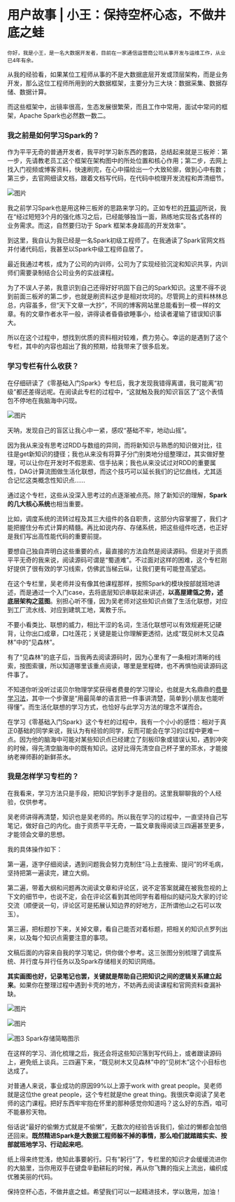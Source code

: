 # 用户故事 | 小王：保持空杯心态，不做井底之蛙

    你好，我是小王，是一名大数据开发者，目前在一家通信运营商公司从事开发与运维工作，从业已4年有余。

从我的经验看，如果某位工程师从事的不是大数据底层开发或顶层架构，而是业务开发，那么这位工程师所用到的大数据框架，主要分为三大块：数据采集、数据存储、数据计算。

而这些框架中，出镜率很高，生态发展很繁荣，而且工作中常用，面试中常问的框架，Apache Spark也必然数一数二。

### 我之前是如何学习Spark的？

作为平平无奇的普通开发者，我平时学习新东西的套路，总结起来就是三板斧：第一步，先请教老员工这个框架在架构图中的所处位置和核心作用；第二步，去网上找入门视频或博客资料，快速刷完，在心中描绘出一个大致轮廓，做到心中有数；第三步，去官网细读文档，跟着文档写代码，在代码中梳理开发流程和弄清细节。

![图片](https://static001.geekbang.org/resource/image/4f/b4/4fc35d7f640dac9bd456c0342b3b98b4.jpg?wh=1920x1129 "我的“三板斧”学习法")

我之前学习Spark也是用这种三板斧的思路来学习的。正如专栏的[开篇词](https://time.geekbang.org/column/article/415208)所说，我在“经过短短3个月的强化练习之后，已经能够独当一面，熟练地实现各式各样的业务需求。而这，自然要归功于 Spark 框架本身超高的开发效率”。

到这里，我自认为我已经是一名Spark初级工程师了。在我通读了Spark官网文档并付诸代码后，我甚至以Spark中级工程师自居了。

最近我通过考核，成为了公司的内训师，公司为了实现经验沉淀和知识共享，内训师们需要录制结合公司业务的实战课程。

为了不误人子弟，我意识到自己还得好好巩固下自己的Spark知识。这里不得不说到前面三板斧的第二步，也就是刷资料这步是相对坎坷的。尽管网上的资料林林总总，内容虽多，但“天下文章一大抄”，不同的博客网站里总能看到一模一样的文章。有的文章作者水平一般，讲得读者昏昏欲睡事小，给读者灌输了错误知识事大。

所以在这个过程中，想找到优质的资料相对较难，费力劳心。幸运的是遇到了这个专栏，其中的内容也超出了我的预期，给我带来了很多启发。

### 学习专栏有什么收获？

在仔细研读了《零基础入门Spark》专栏后，我才发现我错得离谱，我可能离“初级”都还差得远呢。在阅读此专栏的过程中，“这就触及我的知识盲区了”这个表情包不停地在我脑海中闪现。

![图片](https://static001.geekbang.org/resource/image/0e/42/0e3ae317538dfb4f16564e8147a9e842.jpg?wh=1864x936)

天呐，发现自己的盲区让我心中一紧，感叹“基础不牢，地动山摇”。

因为我从来没有思考过RDD与数组的异同，而将新知识与熟悉的知识做对比，往往是get新知识的捷径；我也从来没有将算子分门别类地分组整理过，其实做好整理，可以让你在开发时不假思索、信手拈来；我也从来没试过对RDD的重要属性，DAG计算流图做生活化联想，而这个技巧可以延长我们的记忆曲线，尤其适合记忆这类概念性知识点……

通过这个专栏，这些从没深入思考过的点逐渐被点亮。除了新知识的理解，**Spark的几大核心系统**也相当重要。

比如，调度系统的流转过程及其三大组件的各自职责，这部分内容掌握了，我们才能把握住分布式计算的精髓。再比如说内存、存储系统，把这些组件吃透，也正好是我们写出高性能代码的重要前提。

要想自己独自弄明白这些重要的点，最直接的方法自然是阅读源码。但是对于资质平平无奇的我来说，阅读源码可谓是“蜀道难”。不过面对这样的困难，这个专栏刚好提供了很有效的学习线索，仿佛武当梯云纵，让我们更有可能登高望远。

在这个专栏里，吴老师并没有像其他课程那样，按照Spark的模块按部就班地讲述，而是通过一个入门case，去将底层知识串联起来讲述，**以高屋建瓴之势，述底层架构之蓝图**。别担心听不懂，因为吴老师对这些知识点做了生活化联想，对应到工厂流水线、对应到建筑工地，寓教于乐。

不要小看类比、联想的威力，相比干涩的名词，生活化联想可以有效规避死记硬背，让你出口成章，口吐莲花；关键是能让你理解更透彻，达成“既见树木又见森林”中的“见森林”。

有了“见森林”的底子后，当我再去阅读源码时，因为心里有了一条相对清晰的线索，按图索骥，所以知道哪里该重点阅读，哪里是里程碑，也不再惧怕阅读源码这件事了。

不知道你听没听过诺贝尔物理学奖获得者费曼的学习理论，也就是大名鼎鼎的[费曼学习法](https://zhuanlan.zhihu.com/p/152547764)，其中一个步骤是“用最简单的语言把一件事讲清楚，简单到小朋友也能听得懂”。而生活化联想的学习方式，也恰好与此学习方法的理念不谋而合。

在学习《零基础入门Spark》这个专栏的过程中，我有一个小小的感悟：相对于真正0基础的同学来说，我认为有经验的同学，反而可能会在学习的过程中更难一点。因为他的脑海中可能对某些知识点已经建立了刻板印象或错误认知，遇到冲突的时候，得先清空脑海中的既有知识。这好比得先清空自己杯子里的茶水，才能接纳老禅师斟的新鲜茶水。

### 我是怎样学习专栏的？

在我看来，学习方法只是手段，把知识学到手才是目的。这里我聊聊我的个人经验，仅供参考。

吴老师讲得再清楚，知识也是吴老师的。所以我在学习的过程中，一直坚持自己写笔记，做好自己的内化。由于资质平平无奇，一篇文章我得阅读三四遍甚至更多，才能领会文章的思想。

我的具体操作如下：

第一遍，逐字仔细阅读，遇到问题我会努力克制住“马上去搜索、提问”的坏毛病，坚持把第一遍读完，建立大纲。

第二遍，带着大纲和问题再次阅读文章和评论区，说不定答案就藏在被我忽视的上下文的细节中，也说不定，会在评论区看到其他同学有着相似的疑问及大家的讨论交流（顺便说一句，评论区可是拓展认知边界的好地方，正所谓他山之石可以攻玉）。

第三遍，把标题抄下来，关掉文章，看自己能否对着标题，把相关的知识点罗列出来，以及每个知识点需要注意的事项。

文稿后面的内容来自我的学习笔记，供你做个参考。这三张图分别梳理了调度系统、并行度与并行任务以及Spark存储相关的知识网络。

**其实画图也好，记录笔记也罢，关键就是帮助自己把知识之间的逻辑关系建立起来**。如果你在整理过程中遇到卡壳的地方，不妨再去阅读课程和官网资料查漏补缺。

![图片](https://static001.geekbang.org/resource/image/78/a8/78438157997d3cea5555b8be828183a8.jpg?wh=1920x1225 "图1 调度系统类比")

![图片](https://static001.geekbang.org/resource/image/82/5b/82113yya87yycaef3yya9e37469a1c5b.jpg?wh=1920x1262 "图2 并行度与并行任务的区分")

![](https://static001.geekbang.org/resource/image/18/27/18255ea26b119d11e9277d7c67a16227.jpeg?wh=2651x1953 "图3 Spark存储简略图示")

在这样的学习、消化梳理之后，我还会将这些知识落到写代码上，或者跟读源码上，避免纸上谈兵。三四遍下来，“既见树木又见森林”中的“见树木”这个小目标也达成了。

对普通人来说，事业成功的原因99%以上源于work with great people。吴老师就是这位the great people，这个专栏就是the great thing。我很庆幸阅读了吴老师的这门课程。把好东西牢牢抱在怀里的那种感觉你知道吗？这么好的东西，咱可不能暴殄天物。

俗话说“最好的偷懒方式就是不偷懒”，无数次的经验告诉我们，偷过的懒都会加倍还回来。**既然精进Spark是大数据工程师躲不掉的事情，那么咱们就踏踏实实、按部就班地学习、行动起来吧**。

纸上得来终觉浅，绝知此事要躬行。只有“躬行”了，专栏里的知识才会缓缓流进你的大脑里，当你用双手在键盘辛勤耕耘的时候，再从你飞舞的指尖上流出，编织成优雅美丽的代码。

保持空杯心态，不做井底之蛙。希望我们可以一起精进技术，学以致用，加油！
    